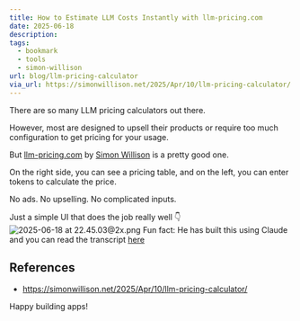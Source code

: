```yaml
---
title: How to Estimate LLM Costs Instantly with llm-pricing.com
date: 2025-06-18
description: 
tags:
  - bookmark
  - tools
  - simon-willison
url: blog/llm-pricing-calculator
via_url: https://simonwillison.net/2025/Apr/10/llm-pricing-calculator/
---
```

There are so many LLM pricing calculators out there.

However, most are designed to upsell their products or require too much configuration to get pricing for your usage.

But [llm-pricing.com](https://www.llm-prices.com) by [Simon Willison](https://simonwillison.net)  is a pretty good one.

On the right side, you can see a pricing table, and on the left, you can enter tokens to calculate the price.

No ads. No upselling. No complicated inputs.

Just a simple UI that does the job really well 👇
![2025-06-18 at 22.45.03@2x.png](/images/2025-06-18-at-22.45.03-at-2x.png)
Fun fact: He has built this using Claude and you can read the transcript [here](https://claude.ai/share/5e0eebde-6204-4496-aa1a-fcc519df44b2)
## References
- https://simonwillison.net/2025/Apr/10/llm-pricing-calculator/

Happy building apps!